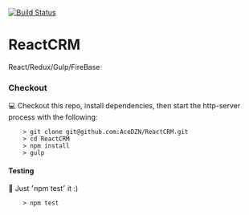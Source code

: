 [![Build Status](https://travis-ci.org/AceDZN/ReactCRM.svg?branch=master)](https://travis-ci.org/AceDZN/ReactCRM)
# ReactCRM
React/Redux/Gulp/FireBase

### Checkout

:computer: Checkout this repo, install dependencies, then start the http-server process with the following:

```
	> git clone git@github.com:AceDZN/ReactCRM.git
	> cd ReactCRM
	> npm install
	> gulp
```
#### Testing
:memo: Just ׳npm test׳ it :)

```
	> npm test
```

